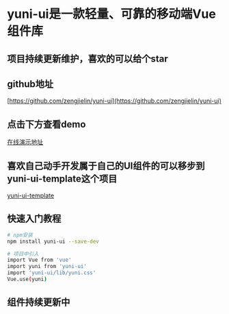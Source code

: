 # yuni-ui是一款轻量、可靠的移动端Vue组件库

## 项目持续更新维护，喜欢的可以给个star

## github地址
[https://github.com/zengjielin/yuni-ui](https://github.com/zengjielin/yuni-ui)

## 点击下方查看demo
[在线演示地址](https://zengjielin.github.io/yuni-ui/dist/#/)

## 喜欢自己动手开发属于自己的UI组件的可以移步到yuni-ui-template这个项目
[yuni-ui-template](https://github.com/zengjielin/yuni-ui-template)

## 快速入门教程

``` bash
# npm安装
npm install yuni-ui --save-dev

# 项目中引入
import Vue from 'vue'
import yuni from 'yuni-ui'
import 'yuni-ui/lib/yuni.css'
Vue.use(yuni)
```

## 组件持续更新中